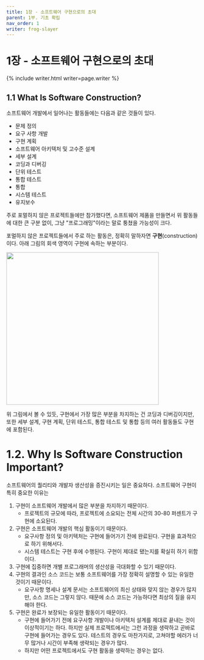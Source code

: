```yaml
---
title: 1장 - 소프트웨어 구현으로의 초대 
parent: 1부. 기초 확립
nav_order: 1
writer: frog-slayer
---
```


# 1장 - 소프트웨어 구현으로의 초대

{% include writer.html writer=page.writer %}

## 1.1 What Is Software Construction?
소프트웨어 개발에서 일어나는 활동들에는 다음과 같은 것들이 있다.

+ 문제 정의
+ 요구 사항 개발
+ 구현 계획
+ 소프트웨어 아키텍처 및 고수준 설계
+ 세부 설계
+ 코딩과 디버깅
+ 단위 테스트
+ 통합 테스트
+ 통합
+ 시스템 테스트
+ 유지보수

주로 포멀하지 않은 프로젝트들에만 참가했다면, 소프트웨어 제품을 만들면서 위 활동들에 대한 큰 구분 없이, 그냥 "프로그래밍"이라는 말로 퉁쳤을 가능성이 크다.

포멀하지 않은 프로젝트들에서 주로 하는 활동은, 정확히 말하자면 **구현**(construction)이다. 아래 그림의 회색 영역이 구현에 속하는 부분이다. 

<img src="/code-complete/assets/figures/1.2.png" width="400px"/>

위 그림에서 볼 수 있듯, 구현에서 가장 많은 부분을 차지하는 건 코딩과 디버깅이지만, 또한 세부 설계, 구현 계획, 단위 테스트, 통합 테스트 및 통합 등의 여러 활동들도 구현에 포함된다.

# 1.2. Why Is Software Construction Important?

소프트웨어의 퀄리티와 개발자 생산성을 증진시키는 일은 중요하다. 소프트웨어 구현이 특히 중요한 이유는

1. 구현이 소프트웨어 개발에서 많은 부분을 차지하기 때문이다.
    + 프로젝트의 규모에 따라, 프로젝트에 소요되는 전체 시간의 30-80 퍼센트가 구현에 소요된다. 
2. 구현은 소프트웨어 개발의 핵심 활동이기 때문이다.
	+ 요구사항 정의 및 아키텍처는 구현에 들어가기 전에 완료된다. 구현을 효과적으로 하기 위해서다.
	+ 시스템 테스트는 구현 후에 수행된다. 구현이 제대로 됐는지를 확실히 하기 위함이다.
3. 구현에 집중하면 개별 프로그래머의 생산성을 극대화할 수 있기 때문이다.
4. 구현의 결과인 소스 코드는 보통 소프트웨어를 가장 정확히 설명할 수 있는 유일한 것이기 때문이다.
	+ 요구사항 명세나 설계 문서는 소프트웨어의 최신 상태와 맞지 않는 경우가 많지만, 소스 코드는 그렇지 않다. 때문에 소스 코드는 가능하다면 최상의 질을 유지해야 한다.   
5. 구현은 완료가 보장되는 유일한 활동이기 때문이다.
	+ 구현에 들어가기 전에 요구사항 개발이나 아키텍처 설계를 제대로 끝내는 것이 이상적이기는 하다. 하지만 실제 프로젝트에서는 그런 과정을 생략하고 곧바로 구현에 들어가는 경우도 있다. 테스트의 경우도 마찬가지로, 고쳐야할 에러가 너무 많거나 시간이 부족해 생략되는 경우가 많다.
	+ 하지만 어떤 프로젝트에서도 구현 활동을 생략하는 경우는 없다.
